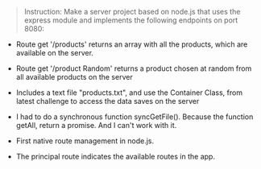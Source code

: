 > Instruction: Make a server project based on node.js that uses the express module and implements the following endpoints on port 8080:

- Route get '/products' returns an array with all the products, which are available on the server.

- Route get '/product Random' returns a product chosen at random from all available products on the server

- Includes a text file "products.txt", and use the Container Class, from latest challenge to access the data saves on the server


- I had to do a synchronous function syncGetFile(). Because the function getAll, return a promise. And I can't work with it. 

- First native route management in node.js.

- The principal route indicates the available routes in the app. 


